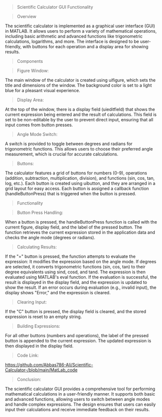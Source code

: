 > Scientific Calculator GUI Functionality

> Overview

The scientific calculator is implemented as a graphical user interface (GUI) in MATLAB. It allows users to perform a variety of mathematical operations, including basic arithmetic and advanced functions like trigonometric calculations, logarithms, and more. The interface is designed to be user-friendly, with buttons for each operation and a display area for showing results.

> Components

> Figure Window:

The main window of the calculator is created using uifigure, which sets the title and dimensions of the window. The background color is set to a light blue for a pleasant visual experience.

> Display Area:

At the top of the window, there is a display field (uieditfield) that shows the current expression being entered and the result of calculations. This field is set to be non-editable by the user to prevent direct input, ensuring that all input comes from button presses.

> Angle Mode Switch:

A switch is provided to toggle between degrees and radians for trigonometric functions. This allows users to choose their preferred angle measurement, which is crucial for accurate calculations.

> Buttons:

The calculator features a grid of buttons for numbers (0-9), operations (addition, subtraction, multiplication, division), and functions (sin, cos, tan, log, etc.). Each button is created using uibutton, and they are arranged in a grid layout for easy access.
Each button is assigned a callback function (handleButtonPress) that is triggered when the button is pressed.

> Functionality

> Button Press Handling:

When a button is pressed, the handleButtonPress function is called with the current figure, display field, and the label of the pressed button.
The function retrieves the current expression stored in the application data and checks the angle mode (degrees or radians).

> Calculating Results:

If the "=" button is pressed, the function attempts to evaluate the expression:
It modifies the expression based on the angle mode. If degrees are selected, it converts trigonometric functions (sin, cos, tan) to their degree equivalents using sind, cosd, and tand.
The expression is then evaluated using MATLAB's eval function.
If the evaluation is successful, the result is displayed in the display field, and the expression is updated to show the result.
If an error occurs during evaluation (e.g., invalid input), the display shows "Error," and the expression is cleared.

> Clearing Input:

If the "C" button is pressed, the display field is cleared, and the stored expression is reset to an empty string.

> Building Expressions:

For all other buttons (numbers and operations), the label of the pressed button is appended to the current expression. The updated expression is then displayed in the display field.

> Code Link:

   https://github.com/Abbas786-Ali/Scientific-Calculator-/blob/main/MatLab_code
   
> Conclusion:

The scientific calculator GUI provides a comprehensive tool for performing mathematical calculations in a user-friendly manner. It supports both basic and advanced functions, allowing users to switch between angle modes and handle complex expressions. The design ensures that users can easily input their calculations and receive immediate feedback on their results.
